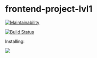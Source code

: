 # frontend-project-lvl1

[![Maintainability](https://api.codeclimate.com/v1/badges/09e9bcb6114e8e3cf851/maintainability)](https://codeclimate.com/github/DOMININ/frontend-project-lvl1/maintainability)

[![Build Status](https://travis-ci.org/DOMININ/frontend-project-lvl1.svg?branch=master)](https://travis-ci.org/DOMININ/frontend-project-lvl1)

Installing:

<a href="https://asciinema.org/a/kQ4VJzgKvUT9KcMvgzjLD98MG" target="_blank"><img src="https://asciinema.org/a/kQ4VJzgKvUT9KcMvgzjLD98MG.svg" /></a>
